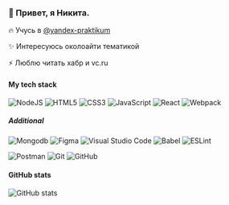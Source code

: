 ### 👋 Привет, я Никита.

 🔥 Учусь в [@yandex-praktikum](https://github.com/yandex-praktikum)

 ✨ Интересуюсь околоайти тематикой

 ⚡ Люблю читать хабр и vc.ru

#### My tech stack
![NodeJS](https://img.shields.io/badge/node.js-6DA55F?style=for-the-badge&logo=node.js&logoColor=white) ![HTML5](https://img.shields.io/badge/html5-%23E34F26.svg?style=for-the-badge&logo=html5&logoColor=white) ![CSS3](https://img.shields.io/badge/css3-%231572B6.svg?style=for-the-badge&logo=css3&logoColor=white) ![JavaScript](https://img.shields.io/badge/javascript-%23323330.svg?style=for-the-badge&logo=javascript&logoColor=%23F7DF1E)  ![React](https://img.shields.io/badge/react-%2320232a.svg?style=for-the-badge&logo=react&logoColor=%2361DAFB) ![Webpack](https://img.shields.io/badge/webpack-%238DD6F9.svg?style=for-the-badge&logo=webpack&logoColor=black) 

##### Additional
![Mongodb](https://img.shields.io/badge/MongoDB-%234ea94b.svg?style=for-the-badge&logo=mongodb&logoColor=white#left) ![Figma](https://img.shields.io/badge/figma-%23F24E1E.svg?style=for-the-badge&logo=figma&logoColor=white#left) ![Visual Studio Code](https://img.shields.io/badge/Visual%20Studio%20Code-0078d7.svg?style=for-the-badge&logo=visual-studio-code&logoColor=white) ![Babel](https://img.shields.io/badge/Babel-F9DC3e?style=for-the-badge&logo=babel&logoColor=black) ![ESLint](https://img.shields.io/badge/ESLint-4B3263?style=for-the-badge&logo=eslint&logoColor=white) 

![Postman](https://img.shields.io/badge/Postman-FF6C37?style=for-the-badge&logo=postman&logoColor=white) ![Git](https://img.shields.io/badge/git-%23F05033.svg?style=for-the-badge&logo=git&logoColor=white) ![GitHub](https://img.shields.io/badge/github-%23121011.svg?style=for-the-badge&logo=github&logoColor=white)

#### GitHub stats
![GitHub stats](https://github-readme-stats.vercel.app/api/top-langs/?username=nika2pl&locale=en&theme=shadow_blue)
